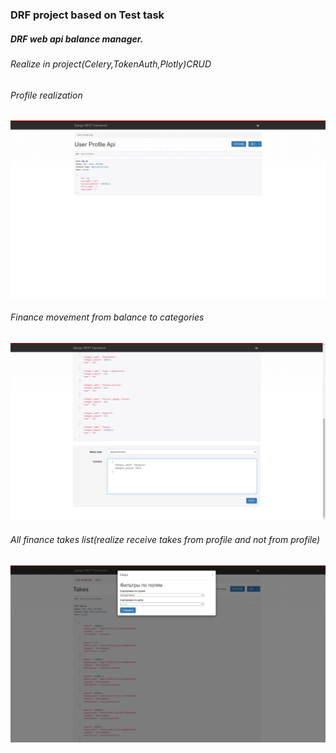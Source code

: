<h3>DRF project based on Test task</h3>
<h5>DRF web api balance manager.</h5>
<h6>Realize in project(Celery,TokenAuth,Plotly)CRUD</h6>
<h6>Profile realization</h6>
<img src = 'scr.png'>
<h6>Finance movement from balance to categories</h6>
<img src = 'scr2.png'>
<h6>All finance takes list(realize receive takes from profile and not from profile)</h6>
<img src = 'scr3.png'>
